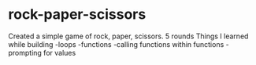 # rock-paper-scissors
Created a simple game of rock, paper, scissors.
5 rounds
Things I learned while building
-loops
-functions
-calling functions within functions
-prompting for values
